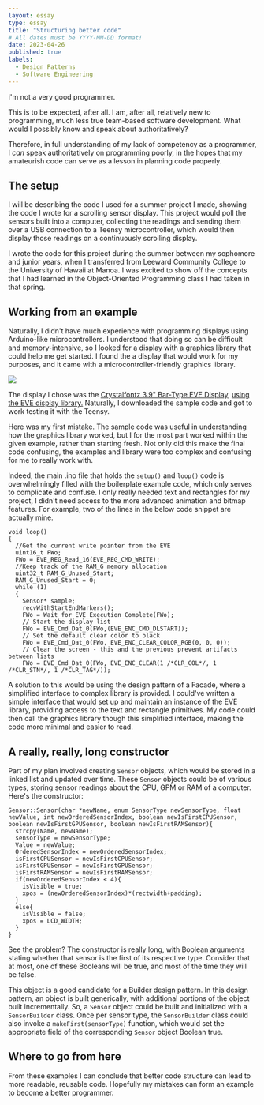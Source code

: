 ```yaml
---
layout: essay
type: essay
title: "Structuring better code"
# All dates must be YYYY-MM-DD format!
date: 2023-04-26
published: true
labels:
  - Design Patterns
  - Software Engineering
---
```


I'm not a very good programmer.

This is to be expected, after all. I am, after all, relatively new to programming, much less true team-based software development. What would I possibly know and speak about authoritatively?

Therefore, in full understanding of my lack of competency as a programmer, I *can* speak authoritatively on programming poorly, in the hopes that my amateurish code can serve as a lesson in planning code properly.

## The setup

I will be describing the code I used for a summer project I made, showing the code I wrote for a scrolling sensor display. This project would poll the sensors built into a computer, collecting the readings and sending them over a USB connection to a Teensy microcontroller, which would then display those readings on a continuously scrolling display.

I wrote the code for this project during the summer between my sophomore and junior years, when I transferred from Leeward Community College to the University of Hawaii at Manoa. I was excited to show off the concepts that I had learned in the Object-Oriented Programming class I had taken in that spring.

## Working from an example
Naturally, I didn't have much experience with programming displays using Arduino-like microcontrollers. I understood that doing so can be difficult and memory-intensive, so I looked for a display with a graphics library that could help me get started. I found the a display that would work for my purposes, and it came with a microcontroller-friendly graphics library.

![](https://www.crystalfontz.com/images/products/CFAF480128A0039TNA11/CFAF480128A0-039TN-A1-1_Front_On.jpg)

The display I chose was the [Crystalfontz 3.9\" Bar-Type EVE Display](https://www.crystalfontz.com/product/cfaf480128a0039tna11-480x128-eve-1u-display), [using the EVE display library.](https://github.com/crystalfontz/CFAF480128A0-039Tx-A1) Naturally, I downloaded the sample code and got to work testing it with the Teensy.

Here was my first mistake. The sample code was useful in understanding how the graphics library worked, but I for the most part worked within the given example, rather than starting fresh. Not only did this make the final code confusing, the examples and library were too complex and confusing for me to really work with.

Indeed, the main .ino file that holds the `setup()` and `loop()` code is overwhelmingly filled with the boilerplate example code, which only serves to complicate and confuse. I only really needed text and rectangles for my project, I didn't need access to the more advanced animation and bitmap features. For example, two of the lines in the below code snippet are actually mine.

```
void loop()
{
  //Get the current write pointer from the EVE
  uint16_t FWo;
  FWo = EVE_REG_Read_16(EVE_REG_CMD_WRITE);
  //Keep track of the RAM_G memory allocation
  uint32_t RAM_G_Unused_Start;
  RAM_G_Unused_Start = 0;
  while (1)
  {
    Sensor* sample;
    recvWithStartEndMarkers();
    FWo = Wait_for_EVE_Execution_Complete(FWo);
    // Start the display list
    FWo = EVE_Cmd_Dat_0(FWo,(EVE_ENC_CMD_DLSTART));
    // Set the default clear color to black
    FWo = EVE_Cmd_Dat_0(FWo, EVE_ENC_CLEAR_COLOR_RGB(0, 0, 0));
    // Clear the screen - this and the previous prevent artifacts between lists
    FWo = EVE_Cmd_Dat_0(FWo, EVE_ENC_CLEAR(1 /*CLR_COL*/, 1 /*CLR_STN*/, 1 /*CLR_TAG*/)); 
```

A solution to this would be using the design pattern of a Facade, where a simplified interface to complex library is provided. I could've written a simple interface that would set up and maintain an instance of the EVE library, providing access to the text and rectangle primitives. My code could then call the graphics library though this simplified interface, making the code more minimal and easier to read.

## A really, really, long constructor

Part of my plan involved creating `Sensor` objects, which would be stored in a linked list and updated over time. These `Sensor` objects could be of various types, storing sensor readings about the CPU, GPM or RAM of a computer. Here's the constructor:

```
Sensor::Sensor(char *newName, enum SensorType newSensorType, float newValue, int newOrderedSensorIndex, boolean newIsFirstCPUSensor, boolean newIsFirstGPUSensor, boolean newIsFirstRAMSensor){
  strcpy(Name, newName);
  sensorType = newSensorType;
  Value = newValue;
  OrderedSensorIndex = newOrderedSensorIndex;
  isFirstCPUSensor = newIsFirstCPUSensor;
  isFirstGPUSensor = newIsFirstGPUSensor;
  isFirstRAMSensor = newIsFirstRAMSensor;
  if(newOrderedSensorIndex < 4){
    isVisible = true;
    xpos = (newOrderedSensorIndex)*(rectwidth+padding);
  }
  else{
    isVisible = false;
    xpos = LCD_WIDTH;
  }
}
```

See the problem? The constructor is really long, with Boolean arguments stating whether that sensor is the first of its respective type. Consider that at most, one of these Booleans will be true, and most of the time they will be false.

This object is a good candidate for a Builder design pattern. In this design pattern, an object is built generically, with additional portions of the object built incrementally. So, a `Sensor` object could be built and initialized with a `SensorBuilder` class. Once per sensor type, the `SensorBuilder` class could also invoke a `makeFirst(sensorType)` function, which would set the appropriate field of the corresponding `Sensor` object Boolean true.

## Where to go from here
From these examples I can conclude that better code structure can lead to more readable, reusable code. Hopefully my mistakes can form an example to become a better programmer.

